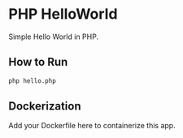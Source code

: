 # PHP HelloWorld

Simple Hello World in PHP.

## How to Run

```bash
php hello.php
```

## Dockerization

Add your Dockerfile here to containerize this app.
